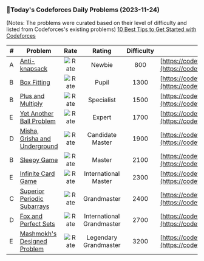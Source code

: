 ### 🌟Today's Codeforces Daily Problems (2023-11-24)
(Notes: The problems were curated based on their level of difficulty and listed from Codeforces's existing problems)
[10 Best Tips to Get Started with Codeforces](https://github.com/ika9810/Codeforces-Daily-Problems/blob/main/10%20Best%20Tips%20to%20Get%20Started%20with%20Codeforces.md)

| # | Problem | Rate| Rating | Difficulty | Contest |
|---| ----- | :--------: | :----------: | :----------: | ---------- |
|A|[Anti-knapsack](https://codeforces.com/contest/1493/problem/A)|![Rate](https://img.shields.io/badge/Newbie-800-lightgrey)|Newbie|800|[https://codeforces.com/contest/1493](https://codeforces.com/contest/1493)|
|B|[Box Fitting](https://codeforces.com/contest/1498/problem/B)|![Rate](https://img.shields.io/badge/Pupil-1300-brightgreen)|Pupil|1300|[https://codeforces.com/contest/1498](https://codeforces.com/contest/1498)|
|B|[Plus and Multiply](https://codeforces.com/contest/1542/problem/B)|![Rate](https://img.shields.io/badge/Specialist-1500-9cf)|Specialist|1500|[https://codeforces.com/contest/1542](https://codeforces.com/contest/1542)|
|E|[Yet Another Ball Problem](https://codeforces.com/contest/1118/problem/E)|![Rate](https://img.shields.io/badge/Expert-1700-blue)|Expert|1700|[https://codeforces.com/contest/1118](https://codeforces.com/contest/1118)|
|D|[Misha, Grisha and Underground](https://codeforces.com/contest/832/problem/D)|![Rate](https://img.shields.io/badge/Candidate%20Master-1900-blueviolet)|Candidate Master|1900|[https://codeforces.com/contest/832](https://codeforces.com/contest/832)|
|B|[Sleepy Game](https://codeforces.com/contest/936/problem/B)|![Rate](https://img.shields.io/badge/Master-2100-orange)|Master|2100|[https://codeforces.com/contest/936](https://codeforces.com/contest/936)|
|E|[Infinite Card Game](https://codeforces.com/contest/1895/problem/E)|![Rate](https://img.shields.io/badge/International%20Master-2300-orange)|International Master|2300|[https://codeforces.com/contest/1895](https://codeforces.com/contest/1895)|
|C|[Superior Periodic Subarrays](https://codeforces.com/contest/582/problem/C)|![Rate](https://img.shields.io/badge/Grandmaster-2400-red)|Grandmaster|2400|[https://codeforces.com/contest/582](https://codeforces.com/contest/582)|
|D|[Fox and Perfect Sets](https://codeforces.com/contest/388/problem/D)|![Rate](https://img.shields.io/badge/International%20Grandmaster-2700-red)|International Grandmaster|2700|[https://codeforces.com/contest/388](https://codeforces.com/contest/388)|
|E|[Mashmokh's Designed Problem](https://codeforces.com/contest/414/problem/E)|![Rate](https://img.shields.io/badge/Legendary%20Grandmaster-3200-red)|Legendary Grandmaster|3200|[https://codeforces.com/contest/414](https://codeforces.com/contest/414)|
